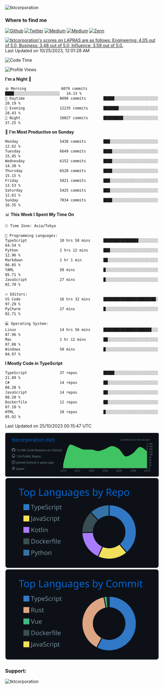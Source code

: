<p align="left"> <img src="https://komarev.com/ghpvc/?username=tktcorporation&label=Profile%20views&color=0e75b6&style=flat" alt="tktcorporation" /> </p>

<h3>Where to find me</h3>
<p>
<a href="https://github.com/tktcorporation" target="_blank"><img alt="Github" src="https://img.shields.io/badge/GitHub-%2312100E.svg?&style=for-the-badge&logo=Github&logoColor=white" /></a>
<a href="https://twitter.com/tktcorporation" target="_blank"><img alt="Twitter" src="https://img.shields.io/badge/twitter-%231DA1F2.svg?&style=for-the-badge&logo=twitter&logoColor=white" /></a>
<a href="https://www.linkedin.com/in/tktcorporation" target="_blank"><img alt="Medium" src="https://img.shields.io/badge/linkdin-0a66c2.svg?&style=for-the-badge&logo=linkedin&logoColor=white" /></a>
<a href="https://qiita.com/tktcorporation" target="_blank"><img alt="Medium" src="https://img.shields.io/badge/qiita-55C500.svg?&style=for-the-badge&logo=qiita&logoColor=white" /></a>
<a href="https://zenn.dev/tktcorporation" target="_blank"><img alt="Zenn" src="https://img.shields.io/badge/Zenn-3EA8FF.svg?&style=for-the-badge&logo=Zenn&logoColor=white" /></a>
</p>

<!--START_SECTION:lapras-card-->
<p ><a href="https://lapras.com/public/tktcorporation" target="_blank" rel="noopener noreferrer"><img alt="tktcorporation's scores on LAPRAS are as follows: Engineering: 4.05 out of 5.0, Business: 3.48 out of 5.0, Influence: 3.59 out of 5.0." src="https://lapras-card-generator.vercel.app/api/svg?e=4.05&b=3.48&i=3.59&b1=%23232323&b2=%236d6d6d&i1=%23212121&i2=%23818181&l=en" width="300" ></a>  
Last Updated on 10/25/2023, 12:01:28 AM</p>
<!--END_SECTION:lapras-card-->
  
<!--START_SECTION:waka-->
![Code Time](http://img.shields.io/badge/Code%20Time-1%2C196%20hrs%2052%20mins-blue)

![Profile Views](http://img.shields.io/badge/Profile%20Views-17-blue)

**I'm a Night 🦉** 

```text
🌞 Morning                6079 commits        ████░░░░░░░░░░░░░░░░░░░░░   14.13 % 
🌆 Daytime                8690 commits        █████░░░░░░░░░░░░░░░░░░░░   20.19 % 
🌃 Evening                12235 commits       ███████░░░░░░░░░░░░░░░░░░   28.43 % 
🌙 Night                  16027 commits       █████████░░░░░░░░░░░░░░░░   37.25 % 
```
📅 **I'm Most Productive on Sunday** 

```text
Monday                   5430 commits        ███░░░░░░░░░░░░░░░░░░░░░░   12.62 % 
Tuesday                  6649 commits        ████░░░░░░░░░░░░░░░░░░░░░   15.45 % 
Wednesday                6152 commits        ████░░░░░░░░░░░░░░░░░░░░░   14.30 % 
Thursday                 6520 commits        ████░░░░░░░░░░░░░░░░░░░░░   15.15 % 
Friday                   5821 commits        ███░░░░░░░░░░░░░░░░░░░░░░   13.53 % 
Saturday                 5425 commits        ███░░░░░░░░░░░░░░░░░░░░░░   12.61 % 
Sunday                   7034 commits        ████░░░░░░░░░░░░░░░░░░░░░   16.35 % 
```


📊 **This Week I Spent My Time On** 

```text
🕑︎ Time Zone: Asia/Tokyo

💬 Programming Languages: 
TypeScript               10 hrs 58 mins      ████████████████░░░░░░░░░   64.54 % 
Python                   2 hrs 12 mins       ███░░░░░░░░░░░░░░░░░░░░░░   12.96 % 
Markdown                 1 hr 1 min          ██░░░░░░░░░░░░░░░░░░░░░░░   06.05 % 
YAML                     58 mins             █░░░░░░░░░░░░░░░░░░░░░░░░   05.71 % 
JavaScript               27 mins             █░░░░░░░░░░░░░░░░░░░░░░░░   02.70 % 

🔥 Editors: 
VS Code                  16 hrs 32 mins      ████████████████████████░   97.29 % 
PyCharm                  27 mins             █░░░░░░░░░░░░░░░░░░░░░░░░   02.71 % 

💻 Operating System: 
Linux                    14 hrs 56 mins      ██████████████████████░░░   87.96 % 
Mac                      1 hr 12 mins        ██░░░░░░░░░░░░░░░░░░░░░░░   07.08 % 
Windows                  50 mins             █░░░░░░░░░░░░░░░░░░░░░░░░   04.97 % 
```

**I Mostly Code in TypeScript** 

```text
TypeScript               37 repos            █████░░░░░░░░░░░░░░░░░░░░   21.89 % 
C#                       14 repos            ██░░░░░░░░░░░░░░░░░░░░░░░   08.28 % 
JavaScript               14 repos            ██░░░░░░░░░░░░░░░░░░░░░░░   08.28 % 
Dockerfile               12 repos            ██░░░░░░░░░░░░░░░░░░░░░░░   07.10 % 
HTML                     10 repos            █░░░░░░░░░░░░░░░░░░░░░░░░   05.92 % 
```




 Last Updated on 25/10/2023 00:15:47 UTC
<!--END_SECTION:waka-->

[![](https://raw.githubusercontent.com/tktcorporation/tktcorporation/master/profile-summary-card-output/github_dark/0-profile-details.svg)](https://github.com/vn7n24fzkq/github-profile-summary-cards)
[![](https://raw.githubusercontent.com/tktcorporation/tktcorporation/master/profile-summary-card-output/github_dark/1-repos-per-language.svg)](https://github.com/vn7n24fzkq/github-profile-summary-cards) [![](https://raw.githubusercontent.com/tktcorporation/tktcorporation/master/profile-summary-card-output/github_dark/2-most-commit-language.svg)](https://github.com/vn7n24fzkq/github-profile-summary-cards)

<h3 align="left">Support:</h3>
<p><a href="https://www.buymeacoffee.com/tktcorporation"> <img align="left" src="https://cdn.buymeacoffee.com/buttons/v2/default-yellow.png" height="50" width="210" alt="tktcorporation" /></a></p><br><br>
